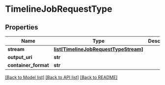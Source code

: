 # TimelineJobRequestType

## Properties
Name | Type | Description | Notes
------------ | ------------- | ------------- | -------------
**stream** | [**list[TimelineJobRequestTypeStream]**](TimelineJobRequestTypeStream.md) |  | [optional] 
**output_uri** | **str** |  | 
**container_format** | **str** |  | 

[[Back to Model list]](../README.md#documentation-for-models) [[Back to API list]](../README.md#documentation-for-api-endpoints) [[Back to README]](../README.md)


